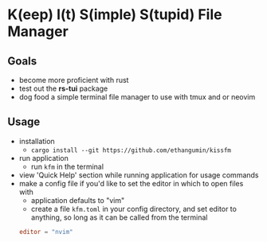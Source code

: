 # K(eep) I(t) S(imple) S(tupid) File Manager

## Goals

- become more proficient with rust
- test out the **rs-tui** package
- dog food a simple terminal file manager to use with tmux and or neovim

## Usage

- installation
    - `cargo install --git https://github.com/ethangumin/kissfm`
- run application
    - run `kfm` in the terminal
- view 'Quick Help' section while running application for usage commands
- make a config file if you'd like to set the editor in which to open files with 
    - application defaults to "vim"
    - create a file `kfm.toml` in your config directory, and set editor to anything, so long as it can be called from the terminal
    ```toml
    editor = "nvim"
